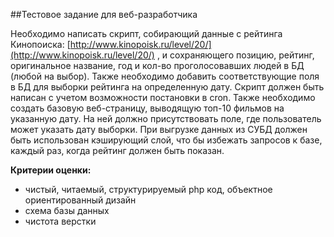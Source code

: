 ##Тестовое задание для веб-разработчика

Необходимо написать скрипт, собирающий данные с рейтинга Кинопоиска:
[http://www.kinopoisk.ru/level/20/](http://www.kinopoisk.ru/level/20/)
, и сохраняющего позицию, рейтинг, оригинальное название, год и кол-во проголосовавших людей в БД (любой на выбор). 
Также необходимо добавить соответствующие поля в БД для выборки рейтинга на определенную дату. 
Скрипт должен быть написан с учетом возможности постановки в cron.
Также необходимо создать базовую веб-страницу, выводящую топ-10 фильмов на указанную дату. 
На ней должно присутствовать поле, где пользователь может указать дату выборки. 
При выгрузке данных из СУБД должен быть использован кэширующий слой, 
что бы избежать запросов к базе, каждый раз, когда рейтинг должен быть показан.

__Критерии оценки:__
 * чистый, читаемый, структурируемый php код, объектное ориентированный дизайн
 * схема базы данных
 * чистота верстки